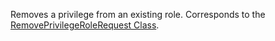 Removes a privilege from an existing role. 
Corresponds to the [RemovePrivilegeRoleRequest Class](https://msdn.microsoft.com/library/microsoft.crm.sdk.messages.removeprivilegerolerequest.aspx).
